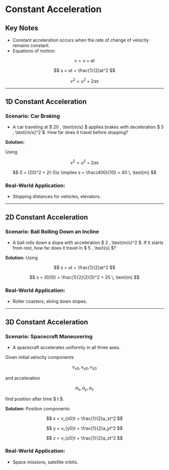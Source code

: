 # Constant Acceleration

## Key Notes
- Constant acceleration occurs when the rate of change of velocity remains constant.
- Equations of motion:

$$
v = u + at
$$

$$
s = ut + \frac{1}{2}at^2
$$

$$
v^2 = u^2 + 2as
$$

---

## 1D Constant Acceleration

### Scenario: Car Braking

- A car traveling at $ 20 \, \text{m/s} $ applies brakes with deceleration $ 5 \, \text{m/s}^2 $. How far does it travel before stopping?

**Solution:**

Using 

$$
v^2 = u^2 + 2as 
$$

$$
0 = (20)^2 + 2(-5)s \implies s = \frac{400}{10} = 40 \, \text{m}
$$

### Real-World Application:
- Stopping distances for vehicles, elevators.

---

## 2D Constant Acceleration

### Scenario: Ball Rolling Down an Incline

- A ball rolls down a slope with acceleration $ 2 \, \text{m/s}^2 $. If it starts from rest, how far does it travel in $ 5 \, \text{s} $?

**Solution:**
Using 

$$
s = ut + \frac{1}{2}at^2
$$

$$
s = (0)(5) + \frac{1}{2}(2)(5)^2 = 25 \, \text{m}
$$

### Real-World Application:
- Roller coasters, skiing down slopes.

---

## 3D Constant Acceleration

### Scenario: Spacecraft Maneuvering
- A spacecraft accelerates uniformly in all three axes.

Given initial velocity components 

$$
v_{x0}, v_{y0}, v_{z0}
$$

and acceleration 

$$
a_x, a_y, a_z
$$

find position after time $ t $.

**Solution:**
Position components:

$$
x = v_{x0}t + \frac{1}{2}a_xt^2
$$

$$
y = v_{y0}t + \frac{1}{2}a_yt^2
$$

$$
z = v_{z0}t + \frac{1}{2}a_zt^2
$$

### Real-World Application:
- Space missions, satellite orbits.
